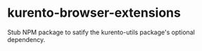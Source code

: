 # kurento-browser-extensions
Stub NPM package to satify the kurento-utils package's optional dependency. 
